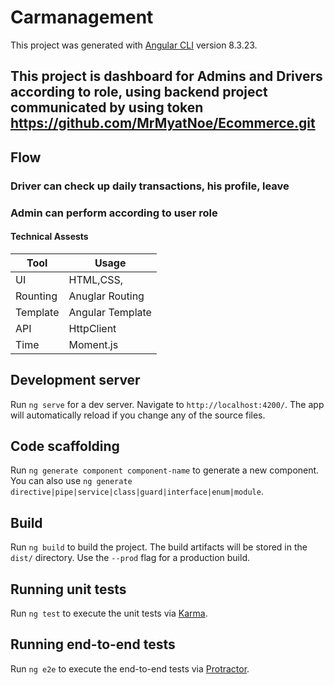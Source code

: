 # Carmanagement

This project was generated with [Angular CLI](https://github.com/angular/angular-cli) version 8.3.23.

## This project is dashboard for Admins and Drivers according to role, using backend project communicated by using token https://github.com/MrMyatNoe/Ecommerce.git

## Flow
### Driver can check up daily transactions, his profile, leave
### Admin can perform according to user role

#### Technical Assests
Tool | Usage
------------ | -------------
UI | HTML,CSS,
Rounting | Anuglar Routing
Template | Angular Template
API | HttpClient
Time | Moment.js

## Development server

Run `ng serve` for a dev server. Navigate to `http://localhost:4200/`. The app will automatically reload if you change any of the source files.

## Code scaffolding

Run `ng generate component component-name` to generate a new component. You can also use `ng generate directive|pipe|service|class|guard|interface|enum|module`.

## Build

Run `ng build` to build the project. The build artifacts will be stored in the `dist/` directory. Use the `--prod` flag for a production build.

## Running unit tests

Run `ng test` to execute the unit tests via [Karma](https://karma-runner.github.io).

## Running end-to-end tests

Run `ng e2e` to execute the end-to-end tests via [Protractor](http://www.protractortest.org/).

